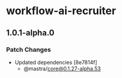 # workflow-ai-recruiter

## 1.0.1-alpha.0

### Patch Changes

- Updated dependencies [8e7814f]
  - @mastra/core@0.1.27-alpha.53
